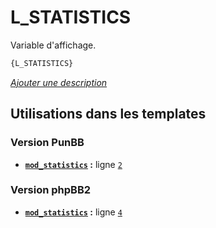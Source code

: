 # L_STATISTICS


Variable d'affichage.

```html
{L_STATISTICS}
```

[*Ajouter une description*](https://fa-tvars.appspot.com/var/L_STATISTICS)

## Utilisations dans les templates

### Version PunBB
* __[`mod_statistics`](../tpl/var/punbb/mod_statistics.md#readme) :__ ligne [`2`](../tpl/src/punbb/mod_statistics.tpl#L2)

### Version phpBB2
* __[`mod_statistics`](../tpl/var/subsilver/mod_statistics.md#readme) :__ ligne [`4`](../tpl/src/subsilver/mod_statistics.tpl#L4)